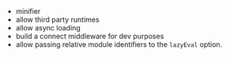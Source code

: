 - minifier
- allow third party runtimes
- allow async loading
- build a connect middleware for dev purposes
- allow passing relative module identifiers to the `lazyEval` option.
